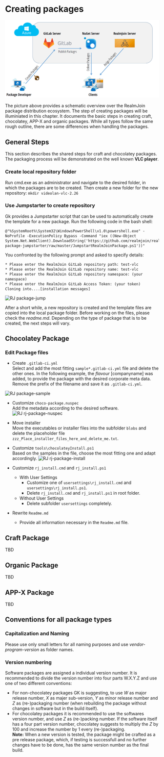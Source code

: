 # Creating packages
![RJ ecosystem](./media/rj-ecosystem.png)
  
The picture above provides a schematic overview over the RealmJoin package distribution ecosystem. The step of creating packages will be illuminiated in this chapter. 
It documents the basic steps in creating craft, chocolatey, APP-X and organic packages. While all types follow the same rough outline, there are some differences when handling the packages. 

## General Steps
This section describes the shared steps for craft and chocolatey packages. The packaging process will be demonstrated on the well known **VLC player**.

### Create local repository folder
Run cmd.exe as an administrator and navigate to the desired folder, in which the packages are to be created. Then create a new folder for the new repository:
```mkdir videolan-vlc-2.26```

### Use Jumpstarter to create repository
Gk provides a Jumpstarter script that can be used to automatically create the template for a new package. Run the following code in the bash shell: 

```
@"%SystemRoot%\System32\WindowsPowerShell\v1.0\powershell.exe" -NoProfile -ExecutionPolicy Bypass -Command "iex ((New-Object System.Net.WebClient).DownloadString('https://github.com/realmjoin/realmjoin-package-jumpstarter/raw/master/JumpstartRealmJoinPackage.ps1'))"
```
You confronted by the following prompt and asked to specify details:
```
* Please enter the RealmJoin GitLab repository path: test-vlc   
* Please enter the RealmJoin GitLab repository name: test-vlc   
* Please enter the RealmJoin GitLab repository namespace: (your namespace)   
* Please enter the RealmJoin GitLab Access Token: (your token)   
Cloning into....[installation messages]
``` 
  
![RJ package-jump](./media/rj-package-jump.png)

After a short while, a new repository is created and the template files are copied into the local package folder. Before working on the files, please check the *readme.md*. Depending on the type of package that is to be created, the next steps will vary.  

<!--Run ```Jumpstart.ps1``` in powershell. -->

## Chocolatey Package
### Edit Package files
<!-- Depending on the instructions in the *readme.md* file, all not for choco packages used files can be deleted from the package folder including the ```Jumpstart.ps1```-->
* Create ```.gitlab-ci.yml```  
  Select and add the most fitting ```sample*.gitlab-ci.yml``` file and delete the other ones. In the following example, the *flavour* [companyname] was added, to provide the package with the desired corporate meta data. Remove the prefix of the filename and save it as ```.gitlab-ci.yml```.

![RJ package-sample](./media/rj-package-sample.png)
  
* Customize ```choco-package.nuspec```  
  Add the metadata according to the desired software. 
![RJ rj-package-nuspec](./media/rj-package-nuspec.png)

* Move installer  
  Move the executables or installer files into the subfolder ```blobs``` and delete the placeholder file ```zzz_Place_installer_files_here_and_delete_me.txt```. 
* Customize ```tools\chocolateyInstall.ps1```  
  Based on the samples in the file, choose the most fitting one and adapt accordingly. 
![RJ rj-package-install](./media/rj-package-install.png)

* Customize `rj_install.cmd` and `rj_install.ps1` 
    * With User Settings
      * Customize one of `usersettings\rj_install.cmd` and `usersettings\rj_install.ps1`.
      * Delete `rj_install.cmd` and `rj_install.ps1` in root folder.
    * Without User Settings
      * Delete subfolder `usersettings` completely.
* Rewrite ```Readme.md```
  * Provide all information necessary in the ```Readme.md``` file.

<!--
* zzz_Run_to_init_and_add_submodule_then_delete_me.bat.
* rename sample... to .gitlab-ci.yml
* delete usersettings

### Add binaries into package

* Place binaries into ```blobs``` (add version into binary-name)
* create hash

### TBD

* edit tools/chocolateyInstall.ps1
* choose matching install hive
* set uninstall naming
* set install parameter
* set hash

### Optional: Dynamic Parameter
### git add, commit, push (git branch)

addfiles, deploy with parameter execution in crafts-->
## Craft Package
TBD
## Organic Package
TBD
## APP-X Package
TBD
## Conventions for all package types
### Capitalization and Naming
Please use only small letters for all naming purposes and use *vendor-program-version* as folder names.

### Version numbering
Software packages are assigned a individual version number. It is recommended to divide the version number into four parts W.X.Y.Z and use one of two different conventions:
  * For non-chocolatey packages GK is suggesting, to use *W* as major release number, *X* as majer sub-version, *Y* as minor release number and *Z* as (re-)packaging number (when rebuilding the package without changes in software but in the build itself). 
  * For chocolatey packages it is recommended to use the softwares version number, and use *Z* as (re-)packing number. If the software itself has a four part version number, chocolatey suggests to multiply the *Z* by 100 and increase the number by 1 every (re-)packaging.  
**Note:** When a new version is tested, the package might be crafted as a pre release package, which, if testing is successfull and no further changes have to be done, has the same version number as the final build.



 